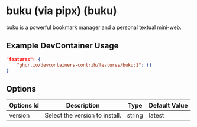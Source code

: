 
# buku (via pipx) (buku)

buku is a powerful bookmark manager and a personal textual mini-web.

## Example DevContainer Usage

```json
"features": {
    "ghcr.io/devcontainers-contrib/features/buku:1": {}
}
```

## Options

| Options Id | Description | Type | Default Value |
|-----|-----|-----|-----|
| version | Select the version to install. | string | latest |


